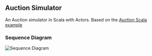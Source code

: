 ## Auction Simulator

An Auction simulator in Scala with Actors.
Based on the [Auction Scala example](https://github.com/scala/scala/blob/master/docs/examples/actors/auction.scala)

### Sequence Diagram
![Sequence Diagram](https://docs.google.com/uc?export=view&id=0B1bFqXN_MsI7NDNEWXhrLVVRaUU)
